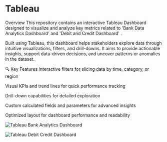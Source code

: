 # Tableau
 Overview
This repository contains an interactive Tableau Dashboard designed to visualize and analyze key metrics related to 'Bank Data Analytics Dashboard' and 'Debit and Credit Dashboard' .

Built using Tableau, this dashboard helps stakeholders explore data through intuitive visualizations, filters, and drill-downs. It aims to provide actionable insights, support data-driven decisions, and uncover patterns or anomalies in the dataset.

🔍 Key Features
Interactive filters for slicing data by time, category, or region

Visual KPIs and trend lines for quick performance tracking

Drill-down capabilities for detailed exploration

Custom calculated fields and parameters for advanced insights

Optimized layout for dashboard performance and readability

![Tableau Bank Analytics Dashboard](https://github.com/user-attachments/assets/2ad43bac-09b1-4556-be1b-f48e1a01b8c6)

![Tableau Debit   Credit Dashboard](https://github.com/user-attachments/assets/15f74cc8-64dd-4bfd-a3e1-77b13010a03c)

